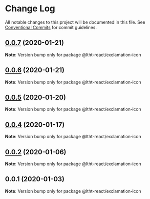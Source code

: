 # Change Log

All notable changes to this project will be documented in this file.
See [Conventional Commits](https://conventionalcommits.org) for commit guidelines.

## [0.0.7](https://github.com/ltht-epr/ltht-react/compare/@ltht-react/exclamation-icon@0.0.6...@ltht-react/exclamation-icon@0.0.7) (2020-01-21)

**Note:** Version bump only for package @ltht-react/exclamation-icon





## [0.0.6](https://github.com/ltht-epr/ltht-react/compare/@ltht-react/exclamation-icon@0.0.5...@ltht-react/exclamation-icon@0.0.6) (2020-01-21)

**Note:** Version bump only for package @ltht-react/exclamation-icon





## [0.0.5](https://github.com/ltht-epr/ltht-react/compare/@ltht-react/exclamation-icon@0.0.4...@ltht-react/exclamation-icon@0.0.5) (2020-01-20)

**Note:** Version bump only for package @ltht-react/exclamation-icon





## [0.0.4](https://github.com/ltht-epr/ltht-react/compare/@ltht-react/exclamation-icon@0.0.3...@ltht-react/exclamation-icon@0.0.4) (2020-01-17)

**Note:** Version bump only for package @ltht-react/exclamation-icon





## [0.0.2](https://github.com/ltht-epr/ltht-react/compare/@ltht-react/exclamation-icon@0.0.1...@ltht-react/exclamation-icon@0.0.2) (2020-01-06)

**Note:** Version bump only for package @ltht-react/exclamation-icon





## 0.0.1 (2020-01-03)

**Note:** Version bump only for package @ltht-react/exclamation-icon
